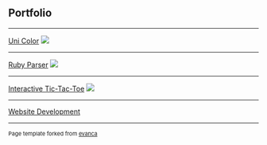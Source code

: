 ## Portfolio

---
[Uni Color](/uni_color_page.md)
<img src="images/rsz_uni_color_3.jpg?raw=true"/>

---
[Ruby Parser](/ruby_parser_page.md)
<img src="images/rsz_ruby_parser_4.png?raw=true"/>

---
[Interactive Tic-Tac-Toe](/tic_tac_toe_page.md)
<img src="images/rsz_tic_tac_toe_2.png?raw=true"/>

---
[Website Development](/website_development_page.md)

---
<p style="font-size:11px">Page template forked from <a href="https://github.com/evanca/quick-portfolio">evanca</a></p>
<!-- Remove above link if you don't want to attibute -->
